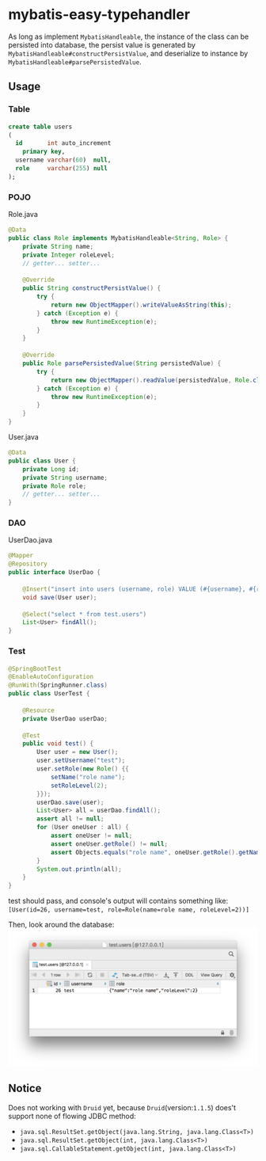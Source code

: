 # mybatis-easy-typehandler  

As long as implement `MybatisHandleable`, the instance of the class can be persisted into database, 
the persist value is generated by `MybatisHandleable#constructPersistValue`, 
and deserialize to instance by `MybatisHandleable#parsePersistedValue`. 
  


## Usage  

### Table
```sql
create table users
(
  id       int auto_increment
    primary key,
  username varchar(60)  null,
  role     varchar(255) null
);
```

### POJO
Role.java
```java
@Data
public class Role implements MybatisHandleable<String, Role> {
    private String name;
    private Integer roleLevel;
    // getter... setter...
    
    @Override
    public String constructPersistValue() {
        try {
            return new ObjectMapper().writeValueAsString(this);
        } catch (Exception e) {
            throw new RuntimeException(e);
        }
    }
    
    @Override
    public Role parsePersistedValue(String persistedValue) {
        try {
            return new ObjectMapper().readValue(persistedValue, Role.class);
        } catch (Exception e) {
            throw new RuntimeException(e);
        }
    }
}
```
User.java
```java
@Data
public class User {
    private Long id;
    private String username;
    private Role role;
    // getter... setter...
}
```
### DAO
UserDao.java
```java
@Mapper
@Repository
public interface UserDao {

    @Insert("insert into users (username, role) VALUE (#{username}, #{role})")
    void save(User user);

    @Select("select * from test.users")
    List<User> findAll();
}
```

### Test
```java
@SpringBootTest
@EnableAutoConfiguration
@RunWith(SpringRunner.class)
public class UserTest {

    @Resource
    private UserDao userDao;

    @Test
    public void test() {
        User user = new User();
        user.setUsername("test");
        user.setRole(new Role() {{
            setName("role name");
            setRoleLevel(2);
        }});
        userDao.save(user);
        List<User> all = userDao.findAll();
        assert all != null;
        for (User oneUser : all) {
            assert oneUser != null;
            assert oneUser.getRole() != null;
            assert Objects.equals("role name", oneUser.getRole().getName());
        }
        System.out.println(all);
    }
}
```

test should pass, and console's output will contains something like:  
`[User(id=26, username=test, role=Role(name=role name, roleLevel=2))]`  
  
Then, look around the database: 
![database result](doc/example_database.png)  


## Notice  

Does not working with `Druid` yet, because `Druid`(version:`1.1.5`) does't support none of flowing JDBC method:
- `java.sql.ResultSet.getObject(java.lang.String, java.lang.Class<T>)`
- `java.sql.ResultSet.getObject(int, java.lang.Class<T>)`
- `java.sql.CallableStatement.getObject(int, java.lang.Class<T>)`